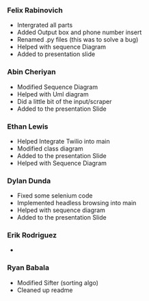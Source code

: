 ### Felix Rabinovich ###
- Intergrated all parts 
- Added Output box and phone number insert 
- Renamed .py files (this was to solve a bug)
- Helped with sequence Diagram
- Added to presentation slide

### Abin Cheriyan ###
- Modified Sequence Diagram
- Helped with Uml diagram
- Did a little bit of the input/scraper
- Added to the presentation Slide

### Ethan Lewis ###
- Helped Integrate Twilio into main
- Modified class diagram
- Added to the presentation Slide
- Helped with Sequence Diagram

### Dylan Dunda ###
- Fixed some selenium code
- Implemented headless browsing into main
- Helped with sequence diagram
- Added to the presentation Slide


### Erik Rodriguez ###
- 

### Ryan Babala ###
- Modified Sifter (sorting algo)
- Cleaned up readme
